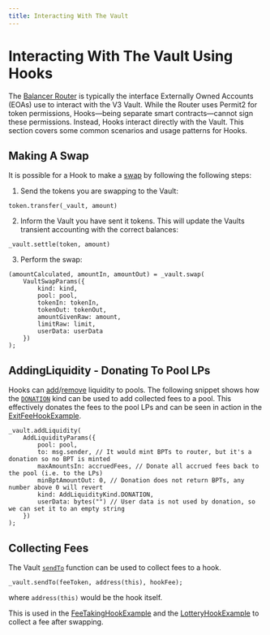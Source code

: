 ```yaml
---
title: Interacting With The Vault
---
```


# Interacting With The Vault Using Hooks

The [Balancer Router](../../concepts/router/overview.md#balancer-routers) is typically the interface Externally Owned Accounts (EOAs) use to interact with the V3 Vault. While the Router uses Permit2 for token permissions, Hooks—being separate smart contracts—cannot sign these permissions. Instead, Hooks interact directly with the Vault. This section covers some common scenarios and usage patterns for Hooks.

## Making A Swap

It is possible for a Hook to make a [swap](/developer-reference/contracts/vault-api.html#swaps) by following the following steps:

1. Send the tokens you are swapping to the Vault:
```solidity
token.transfer(_vault, amount)
```

2. Inform the Vault you have sent it tokens. This will update the Vaults transient accounting with the correct balances:
```solidity
_vault.settle(token, amount)
```

3. Perform the swap:
```solidity
(amountCalculated, amountIn, amountOut) = _vault.swap(
    VaultSwapParams({
        kind: kind,
        pool: pool,
        tokenIn: tokenIn,
        tokenOut: tokenOut,
        amountGivenRaw: amount,
        limitRaw: limit,
        userData: userData
    })
);
```

## AddingLiquidity - Donating To Pool LPs 

Hooks can [add](/developer-reference/contracts/vault-api.html#add-liquidity)/[remove](/developer-reference/contracts/vault-api.html#remove-liquidity) liquidity to pools. The following snippet shows how the [`DONATION`](/concepts/vault/add-remove-liquidity-types.html#add-liquidity) kind can be used to add collected fees to a pool. This effectively donates the fees to the pool LPs and can be seen in action in the [ExitFeeHookExample](https://github.com/balancer/balancer-v3-monorepo/blob/main/pkg/pool-hooks/contracts/ExitFeeHookExample.sol#L160-L169).

```solidity
_vault.addLiquidity(
    AddLiquidityParams({
        pool: pool,
        to: msg.sender, // It would mint BPTs to router, but it's a donation so no BPT is minted
        maxAmountsIn: accruedFees, // Donate all accrued fees back to the pool (i.e. to the LPs)
        minBptAmountOut: 0, // Donation does not return BPTs, any number above 0 will revert
        kind: AddLiquidityKind.DONATION,
        userData: bytes("") // User data is not used by donation, so we can set it to an empty string
    })
);
```

## Collecting Fees

The Vault [`sendTo`](/developer-reference/contracts/vault-api.html#sendto) function can be used to collect fees to a hook.
```solidity
_vault.sendTo(feeToken, address(this), hookFee);
```
where `address(this)` would be the hook itself.

This is used in the [FeeTakingHookExample](https://github.com/balancer/balancer-v3-monorepo/blob/main/pkg/pool-hooks/contracts/FeeTakingHookExample.sol) and the [LotteryHookExample](https://github.com/balancer/balancer-v3-monorepo/blob/main/pkg/pool-hooks/contracts/LotteryHookExample.sol) to collect a fee after swapping.